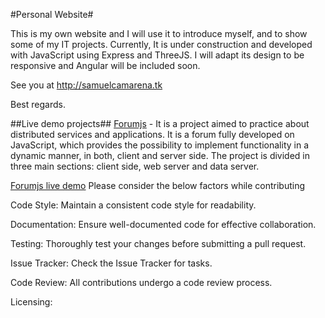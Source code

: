 #Personal Website#

This is my own website and I will use it to introduce myself, and to show some of my IT projects. Currently, It is under construction and developed with JavaScript using Express and ThreeJS. I will adapt its design to be responsive and Angular will be included soon.  

See you at http://samuelcamarena.tk  

Best regards.

##Live demo projects##
[Forumjs](https://github.com/samuelcamarena/forumjs) - It is a project aimed to practice about distributed services and applications. It is a forum fully developed on JavaScript, which provides the possibility to implement functionality in a dynamic manner, in both, client and server side. The project is divided in three main sections: client side, web server and data server.  

[Forumjs live demo](http://website-samuelcamarena.herokuapp.com/forumjs/)
Please consider the below factors while contributing

Code Style:
Maintain a consistent code style for readability.

Documentation:
Ensure well-documented code for effective collaboration.

Testing:
Thoroughly test your changes before submitting a pull request.

Issue Tracker:
Check the Issue Tracker for tasks.

Code Review:
All contributions undergo a code review process.

Licensing:

